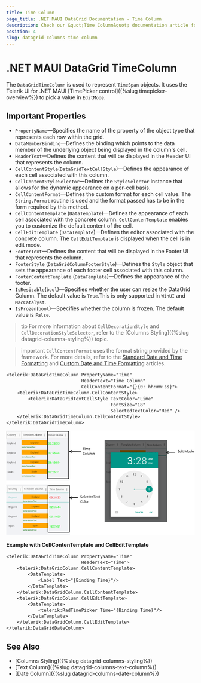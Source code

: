 ```yaml
---
title: Time Column
page_title: .NET MAUI DataGrid Documentation - Time Column
description: Check our &quot;Time Column&quot; documentation article for Telerik DataGrid for .NET MAUI.
position: 4
slug: datagrid-columns-time-column
---
```


# .NET MAUI DataGrid TimeColumn

The `DataGridTimeColumn` is used to represent `TimeSpan` objects. It uses the Telerik UI for .NET MAUI [TimePicker control]({%slug timepicker-overview%}) to pick a value in `EditMode`.

## Important Properties

* `PropertyName`&mdash;Specifies the name of the property of the object type that represents each row within the grid.
* `DataMemberBinding`&mdash;Defines the binding which points to the data member of the underlying object being displayed in the column's cell.
* `HeaderText`&mdash;Defines the content that will be displayed in the Header UI that represents the column.
* `CellContentStyle`(`DataGridTextCellStyle`)&mdash;Defines the appearance of each cell associated with this column. 
* `CellContentStyleSelector`&mdash;Defines the `StyleSelector` instance that allows for the dynamic appearance on a per-cell basis.
* `CellContentFormat`&mdash;Defines the custom format for each cell value. The `String.Format` routine is used and the format passed has to be in the form required by this method.
* `CellContentTemplate` (`DataTemplate`)&mdash;Defines the appearance of each cell associated with the concrete column. `CellContenTemplate` enables you to customize the default content of the cell.
* `CellEditTemplate` (`DataTemplate`)&mdash;Defines the editor associated with the concrete column. The `CellEditTemplate` is displayed when the cell is in edit mode.
* `FooterText`&mdash;Defines the content that will be displayed in the Footer UI that represents the column.
* `FooterStyle` (`DataGridColumnFooterStyle`)&mdash;Defines the `Style` object that sets the appearance of each footer cell associated with this column.
* `FooterContentTemplate` (`DataTemplate`)&mdash;Defines the appearance of the footer.
* `IsResizable`(`bool`)&mdash;Specifies whether the user can resize the DataGrid Column. The default value is `True`.This is only supported in `WinUI` and `MacCatalyst`.
* `IsFrozen`(`bool`)&mdash;Specifies whether the column is frozen. The default value is `False`.

>tip For more information about `CellDecorationStyle` and `CellDecorationStyleSelector`, refer to the [Columns Styling]({%slug datagrid-columns-styling%}) topic.

>important `CellContentFormat` uses the format string provided by the framework. For more details, refer to the [Standard Date and Time Formatting](https://docs.microsoft.com/en-us/dotnet/standard/base-types/standard-date-and-time-format-strings) and [Custom Date and Time Formatting](https://docs.microsoft.com/en-us/dotnet/standard/base-types/custom-date-and-time-format-strings) articles.


```XAML
<telerik:DataGridTimeColumn PropertyName="Time"
                            HeaderText="Time Column"
                            CellContentFormat="{}{0: hh:mm:ss}">
    <telerik:DataGridTimeColumn.CellContentStyle>
        <telerik:DataGridTextCellStyle TextColor="Lime"
                                       FontSize="18"
                                       SelectedTextColor="Red" />
    </telerik:DataGridTimeColumn.CellContentStyle>
</telerik:DataGridTimeColumn>
```

![DataGrid Time Column](images/timecolumn-overview.png)

**Example with CellContenTemplate and CellEditTemplate**

```XAML
<telerik:DataGridTimeColumn PropertyName="Time" 
							HeaderText="Time">
	<telerik:DataGridColumn.CellContentTemplate>
		<DataTemplate>
			<Label Text="{Binding Time}"/>
		</DataTemplate>
	</telerik:DataGridColumn.CellContentTemplate>
	<telerik:DataGridColumn.CellEditTemplate>
		<DataTemplate>
			<telerik:RadTimePicker Time="{Binding Time}"/>
		</DataTemplate>
	</telerik:DataGridColumn.CellEditTemplate>
</telerik:DataGridDateColumn>
```

## See Also

- [Columns Styling]({%slug datagrid-columns-styling%})
- [Text Column]({%slug datagrid-columns-text-column%})
- [Date Column]({%slug datagrid-columns-date-column%})
